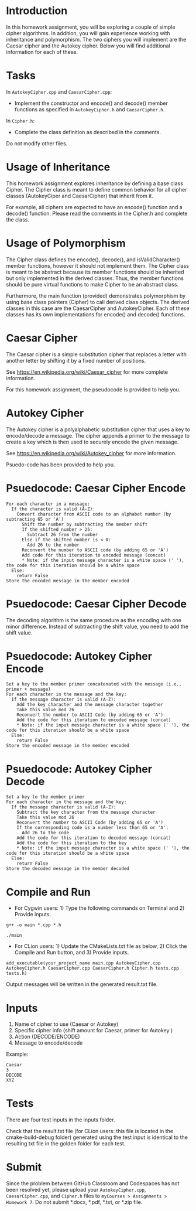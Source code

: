 # Introduction

In this homework assignment, you will be exploring a couple of simple cipher algorithms. In addition, you will gain experience working with inheritance and polymorphism. The two ciphers you will implement are the Caesar cipher and the Autokey cipher. Below you will find additional information for each of these.

# Tasks

In `AutokeyCipher.cpp` and `CaesarCipher.cpp`:
  * Implement the constructor and encode() and decode() member functions as specified in `AutokeyCipher.h` and `CaesarCipher.h`.

In `Cipher.h`:
  * Complete the class definition as described in the comments.

Do not modify other files.

# Usage of Inheritance

This homework assignment explores inheritance by defining a base class Cipher. The Cipher class is meant to define common behavior for all cipher classes (AutokeyCiper and CaesarCipher) that inherit from it. 

For example, all ciphers are expected to have an encode() function and a decode() function. Please read the comments in the Cipher.h and complete the class.

# Usage of Polymorphism

The Cipher class defines the encode(), decode(), and isValidCharacter() member functions, however it should not implement them. The Cipher class is meant to be abstract because its member functions should be inherited but only implemented in the derived classes. Thus, the member functions should be pure virtual functions to make Cipher to be an abstract class.

Furthermore, the main function (provided) demonstrates polymorphism by using base class pointers (Cipher) to call derived class objects. The derived classes in this case are the CaesarCipher and AutokeyCipher. Each of these classes has its own implementations for encode() and decode() functions.

# Caesar Cipher

The Caesar cipher is a simple substitution cipher that replaces a letter with another letter by shifting it by a fixed number of positions.

See https://en.wikipedia.org/wiki/Caesar_cipher for more complete information.

For this homework assignment, the pseudocode is provided to help you.

# Autokey Cipher

The Autokey cipher is a polyalphabetic substitution cipher that uses a key to encode/decode a message. The cipher appends a primer to the message to create a key which is then used to securely encode the given message.

See https://en.wikipedia.org/wiki/Autokey_cipher for more information.

Psuedo-code has been provided to help you.

# Psuedocode: Caesar Cipher Encode

```
For each character in a message:
  If the character is valid (A-Z):
    Convert character from ASCII code to an alphabet number (by subtracting 65 or 'A')
      Shift the number by subtracting the member shift
      If the shifted number > 25:
        Subtract 26 from the number
      Else if the shifted number is < 0: 
        Add 26 to the number
      Reconvert the number to ASCII code (by adding 65 or 'A')
      Add code for this iteration to encoded message (concat)
      * Note: if the input message character is a white space (' '), the code for this iteration should be a white space
  Else:
    return False
Store the encoded message in the member encoded
```

# Psuedocode: Caesar Cipher Decode

The decoding algorithm is the same procedure as the encoding with one minor difference. Instead of subtracting the shift value, you need to add the shift value.

# Psuedocode: Autokey Cipher Encode

```
Set a key to the member primer concatenated with the message (i.e., primer + message)
For each character in the message and the key:
  If the message character is valid (A-Z):
    Add the key character and the message character together
    Take this value mod 26
    Reconvert the number to ASCII Code (by adding 65 or 'A')
    Add the code for this iteration to encoded message (concat)
    * Note: if the input message character is a white space (' '), the code for this iteration should be a white space
  Else:
    return False
Store the encoded message in the member encoded
```

# Psuedocode: Autokey Cipher Decode

```
Set a key to the member primer
For each character in the message and the key:
  If the message character is valid (A-Z):
    Subtract the key character from the message character
    Take this value mod 26
    Reconvert the number to ASCII Code (by adding 65 or 'A')
    If the corresponding code is a number less than 65 or 'A':
      Add 26 to the code
    Add the code for this iteration to decoded message (concat)
    Add the code for this iteration to the key
    * Note: if the input message character is a white space (' '), the code for this iteration should be a white space
  Else:
    return False
Store the decoded message in the member decoded
```

# Compile and Run

* For Cygwin users: 1) Type the following commands on Terminal and 2) Provide inputs.

```
g++ -o main *.cpp *.h
```
```
./main
```

* For CLion users: 1) Update the CMakeLists.txt file as below, 2) Click the Compile and Run button, and 3) Provide inputs.

```
add_executable(your_project_name main.cpp AutokeyCipher.cpp AutokeyCipher.h CaesarCipher.cpp CaesarCipher.h Cipher.h tests.cpp tests.h)
```

Output messages will be written in the generated result.txt file.

# Inputs

1. Name of cipher to use (Caesar or Autokey)
2. Specific cipher info (shift amount for Caesar, primer for Autokey )
3. Action (DECODE/ENCODE)
4. Message to encode/decode

Example:

```
Caesar
3
DECODE
XYZ
```

# Tests 

There are four test inputs in the inputs folder.

Check that the result.txt file (for CLion users: this file is located in the cmake-build-debug folder) generated using the test input is identical to the resulting txt file in the golden folder for each test.

# Submit

Since the problem between GitHub Classroom and Codespaces has not been resolved yet, please upload your `AutokeyCipher.cpp`, `CaesarCipher.cpp`, and `Cipher.h` files to `myCourses > Assignments > Homework 7`. Do not submit *.docx, *.pdf, *.txt, or *.zip file. 
